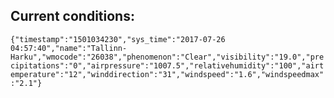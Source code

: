 ## Current conditions: 
 ``` {"timestamp":"1501034230","sys_time":"2017-07-26 04:57:40","name":"Tallinn-Harku","wmocode":"26038","phenomenon":"Clear","visibility":"19.0","precipitations":"0","airpressure":"1007.5","relativehumidity":"100","airtemperature":"12","winddirection":"31","windspeed":"1.6","windspeedmax":"2.1"} ```
